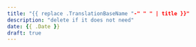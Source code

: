 ```yaml
---
title: "{{ replace .TranslationBaseName "-" " " | title }}"
description: "delete if it does not need"
date: {{ .Date }}
draft: true
---
```

